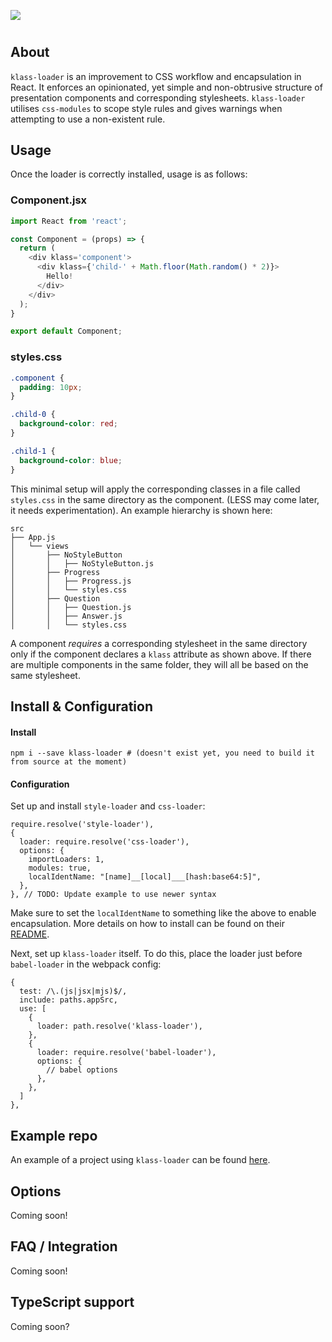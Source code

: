 ![](https://i.imgur.com/S0v8XBG.png)
#

## About
`klass-loader` is an improvement to CSS workflow and encapsulation in React. It enforces an opinionated, yet simple and non-obtrusive structure of presentation components and corresponding stylesheets. `klass-loader` utilises `css-modules` to scope style rules and gives warnings when attempting to use a non-existent rule.

## Usage
Once the loader is correctly installed, usage is as follows:

### Component.jsx
```javascript
import React from 'react';

const Component = (props) => {
  return (
    <div klass='component'>
      <div klass={'child-' + Math.floor(Math.random() * 2)}>
        Hello!
      </div>
    </div>
  );
}

export default Component;
 ```
 
### styles.css
```css
.component {
  padding: 10px;
}

.child-0 {
  background-color: red; 
}

.child-1 {
  background-color: blue;
}
```
 
This minimal setup will apply the corresponding classes in a file called `styles.css` in the same directory as the component. (LESS may come later, it needs experimentation). An example hierarchy is shown here:

```
src
├── App.js
│   └── views
│       ├── NoStyleButton
│       │   ├── NoStyleButton.js
│       ├── Progress
│       │   ├── Progress.js
│       │   └── styles.css
│       ├── Question
│       │   ├── Question.js
│       │   ├── Answer.js
│       │   └── styles.css
```

A component *requires* a corresponding stylesheet in the same directory only if the component declares a `klass` attribute as shown above. If there are multiple components in the same folder, they will all be based on the same stylesheet.

## Install & Configuration

#### Install
    npm i --save klass-loader # (doesn't exist yet, you need to build it from source at the moment)
    
#### Configuration

Set up and install `style-loader` and `css-loader`:

    require.resolve('style-loader'),
    {
      loader: require.resolve('css-loader'),
      options: {
        importLoaders: 1,
        modules: true,
        localIdentName: "[name]__[local]___[hash:base64:5]",  
      },
    }, // TODO: Update example to use newer syntax
    
Make sure to set the `localIdentName` to something like the above to enable encapsulation. More details on how to install can be found on their [README](https://github.com/webpack-contrib/css-loader).

Next, set up `klass-loader` itself. To do this, place the loader just before `babel-loader` in the webpack config:

```
{
  test: /\.(js|jsx|mjs)$/,
  include: paths.appSrc,
  use: [
    {
      loader: path.resolve('klass-loader'),
    },
    {
      loader: require.resolve('babel-loader'),
      options: {
        // babel options
      },
    },
  ]
},
```

## Example repo
An example of a project using `klass-loader` can be found [here](https://github.com/darajava/language-learner).

## Options
Coming soon!

## FAQ / Integration
Coming soon!

## TypeScript support
Coming soon?
